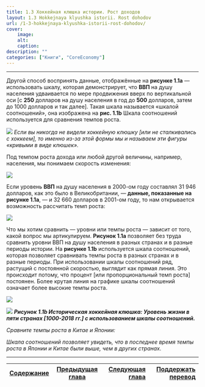 ```yaml
---
title: 1.3 Хоккейная клюшка истории. Рост доходов
layout: 1.3 Hokkejnaya klyushka istorii. Rost dohodov
url: /1-3-hokkejnaya-klyushka-istorii-rost-dohodov/
cover:
    image: 
    alt: 
    caption: 
description: ""
categories: ["Книги", "CoreEconomy"]
---
```


-----

Другой способ воспринять данные, отображённые на **рисунке 1.1a** — использовать шкалу, которая демонстрирует, что **ВВП** на душу населения удваивается по мере продвижения вверх по вертикальной оси [с **250** долларов на душу населения в год до **500** долларов, затем до 1000 долларов и так далее]. Такая шкала называется «шкалой соотношений», она изображена на **рис. 1.1b** Шкала соотношений используется для сравнения темпов роста.

![](/img/books/micro-core/1-3-1.png "")
*Если вы никогда не видели хоккейную клюшку [или не сталкивались с хоккеем], то именно из-за этой формы мы и называем эти фигуры «кривыми в виде клюшек».*

Под темпом роста дохода или любой другой величины, например, населения, мы понимаем скорость изменения:

![](/img/books/micro-core/1-3-2.png "")

Если уровень **ВВП** на душу населения в 2000-ом году составлял 31 946 долларов, как это было в Великобритании, — **данные, показанные на рисунке 1.1a**, — и 32 660 долларов в 2001-ом году, то нам открывается возможность рассчитать темп роста:

![](/img/books/micro-core/1-3-3.png "")

Что мы хотим сравнить — уровни или темпы роста — зависит от того, какой вопрос мы артикулируем. **Рисунок 1.1a** позволяет без труда сравнить уровни ВВП на душу населения в разных странах и в разные периоды истории. На **рисунке 1.1b** используется шкала соотношений, которая позволяет сравнивать темпы роста в разных странах и в разные периоды. При использовании шкалы соотношений ряд, растущий с постоянной скоростью, выглядит как прямая линия. Это происходит потому, что процент [или пропорциональный темп роста] постоянен. Более крутая линия на графике шкалы соотношений означает более высокие темпы роста.

![](/img/books/micro-core/1-3-4a.png "")

![](/img/books/micro-core/1-3-4b.png "")
***Рисунок 1.1b Историческая хоккейная клюшка: Уровень жизни в пяти странах [1000-2018 гг.] с использованием шкалы соотношений.***

*Сравните темпы роста в Китае и Японии:*

*Шкала соотношений позволяет увидеть, что в последнее время темпы роста в Японии и Китае были выше, чем в других странах.*

-----

|[Cодержание](/books/core/avtor-perevoda/#h3содержаниеh3)|[Предыдущая глава](/1-2-izmerenie-dohodov-i-urovnya-zhizni/) |[Следующая глава]()| [Поддержать перевод](/books/core/avtor-perevoda/#h3поддержать-перевод-звонкой-монетойh3)    |
|-------------------------------|:-----------------------------------:|------------------------------------------:|--------------------------------:|